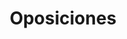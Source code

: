 ---
title: "Oposiciones"  # Add a page title.
summary: "Ejercicios resueltos de Oposiciones."  # Add a page description.
type: "widget_page"  # Page type is a Widget Page
url: "recursos-fisica-quimica/oposiciones"
---
